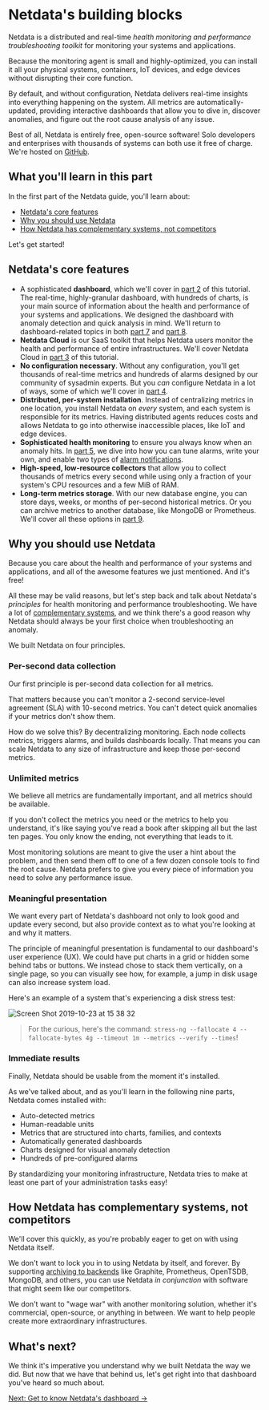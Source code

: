 # Netdata's building blocks

Netdata is a distributed and real-time _health monitoring and performance troubleshooting toolkit_ for monitoring your
systems and applications.

Because the monitoring agent is small and highly-optimized, you can install it all your physical systems, containers,
IoT devices, and edge devices without disrupting their core function.

By default, and without configuration, Netdata delivers real-time insights into everything happening on the system. All
metrics are automatically-updated, providing interactive dashboards that allow you to dive in, discover anomalies, and
figure out the root cause analysis of any issue.

Best of all, Netdata is entirely free, open-source software! Solo developers and enterprises with thousands of systems
can both use it free of charge. We're hosted on [GitHub](https://github.com/netdata/netdata).

## What you'll learn in this part

In the first part of the Netdata guide, you'll learn about:

-   [Netdata's core features](#netdatas-core-features)
-   [Why you should use Netdata](#why-you-should-use-netdata)
-   [How Netdata has complementary systems, not competitors](#how-netdata-has-complementary-systems-not-competitors)

Let's get started!

## Netdata's core features

-   A sophisticated **dashboard**, which we'll cover in [part 2](step-02.md) of this tutorial. The real-time, 
    highly-granular dashboard, with hundreds of charts, is your main source of information about the health and 
    performance of your systems and applications. We designed the dashboard with anomaly detection and quick 
    analysis in mind. We'll return to dashboard-related topics in both [part 7](step-07.md) and 
    [part 8](step-08.md).
-   **Netdata Cloud** is our SaaS toolkit that helps Netdata users monitor the health and performance of entire
    infrastructures. We'll cover Netdata Cloud in [part 3](step-03.md) of this tutorial.
-   **No configuration necessary**. Without any configuration, you'll get thousands of real-time metrics and hundreds of
    alarms designed by our community of sysadmin experts. But you _can_ configure Netdata in a lot of ways, some of
    which we'll cover in [part 4](step-04.md).
-   **Distributed, per-system installation**. Instead of centralizing metrics in one location, you install Netdata on
    _every_ system, and each system is responsible for its metrics. Having distributed agents reduces costs and allows
    Netdata to go into otherwise inaccessible places, like IoT and edge devices.
-   **Sophisticated health monitoring** to ensure you always know when an anomaly hits. In [part 5](step-05.md), we dive
    into how you can tune alarms, write your own, and enable two types of [alarm
    notifications](../../health/notifications/README.md).
-   **High-speed, low-resource collectors** that allow you to collect thousands of metrics every second while using only
    a fraction of your system's CPU resources and a few MiB of RAM. 
-   **Long-term metrics storage**. With our new database engine, you can store days, weeks, or months of per-second
    historical metrics. Or you can archive metrics to another database, like MongoDB or Prometheus. We'll cover all
    these options in [part 9](step-09.md).

## Why you should use Netdata

Because you care about the health and performance of your systems and applications, and all of the awesome features we
just mentioned. And it's free!

All these may be valid reasons, but let's step back and talk about Netdata's _principles_ for health monitoring and
performance troubleshooting. We have a lot of [complementary
systems](#how-netdata-has-complementary-systems-not-competitors), and we think there's a good reason why Netdata should
always be your first choice when troubleshooting an anomaly.

We built Netdata on four principles.

### Per-second data collection

Our first principle is per-second data collection for all metrics.

That matters because you can't monitor a 2-second service-level agreement (SLA) with 10-second metrics. You can't detect
quick anomalies if your metrics don't show them.

How do we solve this? By decentralizing monitoring. Each node collects metrics, triggers alarms, and builds dashboards
locally. That means you can scale Netdata to any size of infrastructure and keep those per-second metrics.

### Unlimited metrics

We believe all metrics are fundamentally important, and all metrics should be available.

If you don't collect the metrics you need or the metrics to help you understand, it's like saying you've read a book
after skipping all but the last ten pages. You only know the ending, not everything that leads to it.

Most monitoring solutions are meant to give the user a hint about the problem, and then send them off to one of a few
dozen console tools to find the root cause. Netdata prefers to give you every piece of information you need to solve any
performance issue.

### Meaningful presentation

We want every part of Netdata's dashboard not only to look good and update every second, but also provide context as to
what you're looking at and why it matters.

The principle of meaningful presentation is fundamental to our dashboard's user experience (UX). We could have put
charts in a grid or hidden some behind tabs or buttons. We instead chose to stack them vertically, on a single page, so
you can visually see how, for example, a jump in disk usage can also increase system load.

Here's an example of a system that's experiencing a disk stress test:

![Screen Shot 2019-10-23 at 15 38
32](https://user-images.githubusercontent.com/1153921/67439589-7f920700-f5ab-11e9-930d-fb0014900d90.png)

> For the curious, here's the command: `stress-ng --fallocate 4 --fallocate-bytes 4g --timeout 1m --metrics --verify
> --times`!

### Immediate results

Finally, Netdata should be usable from the moment it's installed.

As we've talked about, and as you'll learn in the following nine parts, Netdata comes installed with:

-   Auto-detected metrics
-   Human-readable units
-   Metrics that are structured into charts, families, and contexts
-   Automatically generated dashboards
-   Charts designed for visual anomaly detection
-   Hundreds of pre-configured alarms

By standardizing your monitoring infrastructure, Netdata tries to make at least one part of your administration tasks
easy!

## How Netdata has complementary systems, not competitors

We'll cover this quickly, as you're probably eager to get on with using Netdata itself.

We don't want to lock you in to using Netdata by itself, and forever. By supporting [archiving to
backends](../../backends/README.md) like Graphite, Prometheus, OpenTSDB, MongoDB, and others, you can use Netdata _in
conjunction_ with software that might seem like our competitors.

We don't want to "wage war" with another monitoring solution, whether it's commercial, open-source, or anything in
between. We want to help people create more extraordinary infrastructures.

## What's next?

We think it's imperative you understand why we built Netdata the way we did. But now that we have that behind us, let's
get right into that dashboard you've heard so much about.

[Next: Get to know Netdata's dashboard &rarr;](step-02.md)
